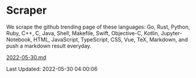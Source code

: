 # Scraper

We scrape the github trending page of these languages: Go, Rust, Python, Ruby, C++, C, Java, Shell, Makefile, Swift, Objective-C, Kotlin, Jupyter-Notebook, HTML, JavaScript, TypeScript, CSS, Vue, TeX, Markdown, and push a markdown result everyday.

[2022-05-30.md](https://github.com/yangwenmai/github-trending-backup/blob/master/2022-05-30.md)

Last Updated: 2022-05-30 04:00:06